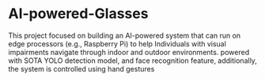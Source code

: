 # AI-powered-Glasses
This project focused on building an AI-powered system that can run on edge processors (e.g., Raspberry Pi) to help Individuals with visual impairments navigate through indoor and outdoor environments. 
powered with SOTA YOLO detection model, and face recognition feature, additionally, the system is controlled using hand gestures 
